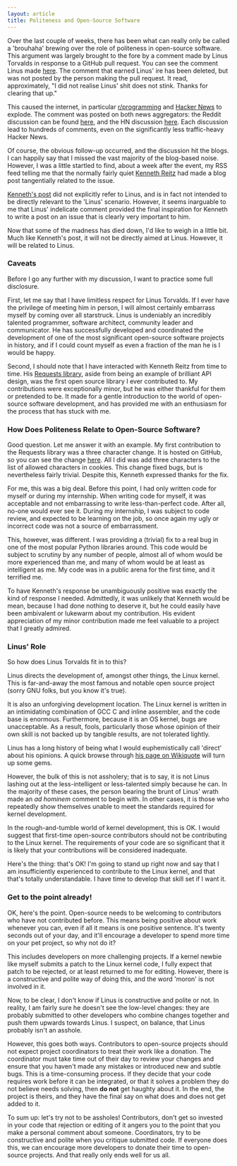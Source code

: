 ```yaml
---
layout: article
title: Politeness and Open-Source Software
---
```


Over the last couple of weeks, there has been what can really only be called a
'brouhaha' brewing over the role of politeness in open-source software. This
argument was largely brought to the fore by a comment made by Linus Torvalds
in response to a GitHub pull request. You can see the comment Linus made
[here](https://github.com/torvalds/linux/pull/17#issuecomment-5659970). The
comment that earned Linus' ire has been deleted, but was not posted by the
person making the pull request. It read, approximately, "I did not realise
Linus' shit does not stink. Thanks for clearing that up."

This caused the internet, in particular
[r/programming](http://www.reddit.com/r/programming) and
[Hacker News](https://news.ycombinator.com/) to explode. The comment was
posted on both news aggregators: the Reddit discussion can be found
[here](http://www.reddit.com/r/programming/comments/tionj/linus_torvalds_doesnt_do_github_pull_requests/),
and the HN discussion [here](http://news.ycombinator.com/item?id=3960876).
Each discussion lead to hundreds of comments, even on the significantly less
traffic-heavy Hacker News.

Of course, the obvious follow-up occurred, and the discussion hit the blogs. I
can happily say that I missed the vast majority of the blog-based noise.
However, I was a little startled to find, about a week after the event, my RSS
feed telling me that the normally fairly quiet
[Kenneth Reitz](http://kennethreitz.com/) had made a blog post tangentially
related to the issue.

[Kenneth's post](http://kennethreitz.com/be-cordial-or-be-on-your-way.html)
did not explicitly refer to Linus, and is in fact not intended to be directly
relevant to the 'Linus' scenario. However, it seems inarguable to me that
Linus' indelicate comment provided the final inspiration for Kenneth to write
a post on an issue that is clearly very important to him.

Now that some of the madness has died down, I'd like to weigh in a little bit.
Much like Kenneth's post, it will not be directly aimed at Linus. However, it
will be related to Linus.

### Caveats

Before I go any further with my discussion, I want to practice some full
disclosure.

First, let me say that I have limitless respect for Linus Torvalds. If I ever
have the privilege of meeting him in person, I will almost certainly embarrass
myself by coming over all starstruck. Linus is undeniably an incredibly
talented programmer, software architect, community leader and communicator. He
has successfully developed and coordinated the development of one of the most
significant open-source software projects in history, and if I could count
myself as even a fraction of the man he is I would be happy.

Second, I should note that I have interacted with Kenneth Reitz from time to
time. His [Requests library](https://github.com/kennethreitz/requests), aside
from being an example of brilliant API design, was the first open source
library I ever contributed to. My contributions were exceptionally minor, but
he was either thankful for them or pretended to be. It made for a gentle
introduction to the world of open-source software development, and has
provided me with an enthusiasm for the process that has stuck with me.

### How Does Politeness Relate to Open-Source Software?

Good question. Let me answer it with an example. My first contribution to the
Requests library was a three character change. It is hosted on GitHub, so you
can see the change [here](https://github.com/kennethreitz/requests/pull/425).
All I did was add three characters to the list of allowed characters in
cookies. This change fixed bugs, but is nevertheless fairly trivial. Despite
this, Kenneth expressed thanks for the fix.

For me, this was a big deal. Before this point, I had only written code for
myself or during my internship. When writing code for myself, it was
acceptable and not embarrassing to write less-than-perfect code. After all,
no-one would ever see it. During my internship, I was subject to code review,
and expected to be learning on the job, so once again my ugly or incorrect
code was not a source of embarrassment.

This, however, was different. I was providing a (trivial) fix to a real bug
in one of the most popular Python libraries around. This code would be
subject to scrutiny by any number of people, almost all of whom would be more
experienced than me, and many of whom would be at least as intelligent as me.
My code was in a public arena for the first time, and it terrified me.

To have Kenneth's response be unambiguously positive was exactly the kind of
response I needed. Admittedly, it was unlikely that Kenneth would be mean,
because I had done nothing to deserve it, but he could easily have been
ambivalent or lukewarm about my contribution. His evident appreciation of my
minor contribution made me feel valuable to a project that I greatly admired.


### Linus' Role

So how does Linus Torvalds fit in to this?

Linus directs the development of, amongst other things, the Linux kernel. This
is far-and-away the most famous and notable open source project (sorry GNU
folks, but you know it's true).

It is also an unforgiving development location. The Linux kernel is written in
an intimidating combination of GCC C and inline assembler, and the code base
is enormous. Furthermore, because it is an OS kernel, bugs are unacceptable.
As a result, fools, particularly those whose opinion of their own skill is not
backed up by tangible results, are not tolerated lightly.

Linus has a long history of being what I would euphemistically call 'direct'
about his opinions. A quick browse through
[his page on Wikiquote](http://en.wikiquote.org/wiki/Linus_Torvalds) will
turn up some gems.

However, the bulk of this is not assholery; that is to say, it is not Linus
lashing out at the less-intelligent or less-talented simply because he can.
In the majority of these cases, the person bearing the brunt of Linus' wrath
made an *ad hominem* comment to begin with. In other cases, it is those who
repeatedly show themselves unable to meet the standards required for kernel
development.

In the rough-and-tumble world of kernel development, this is OK. I would
suggest that first-time open-source contributors should not be contributing
to the Linux kernel. The requirements of your code are so significant that it
is likely that your contributions will be considered inadequate.

Here's the thing: that's OK! I'm going to stand up right now and say that I am
insufficiently experienced to contribute to the Linux kernel, and that that's
totally understandable. I have time to develop that skill set if I want it.

### Get to the point already!

OK, here's the point. Open-source needs to be welcoming to contributors who
have not contributed before. This means being positive about work whenever you
can, even if all it means is one positive sentence. It's twenty seconds out of
your day, and it'll encourage a developer to spend more time on your pet
project, so why not do it?

This includes developers on more challenging projects. If a kernel newbie like
myself submits a patch to the Linux kernel code, I fully expect that patch to
be rejected, or at least returned to me for editing. However, there is a
constructive and polite way of doing this, and the word 'moron' is not
involved in it.

Now, to be clear, I don't know if Linus is constructive and polite or not. In
reality, I am fairly sure he doesn't see the low-level changes: they are
probably submitted to other developers who combine changes together and push
them upwards towards Linus. I suspect, on balance, that Linus probably isn't
an asshole.

However, this goes both ways. Contributors to open-source projects should not
expect project coordinators to treat their work like a donation. The
coordinator must take time out of their day to review your changes and ensure
that you haven't made any mistakes or introduced new and subtle bugs. This is
a time-consuming process. If they decide that your code requires work before
it can be integrated, or that it solves a problem they do not believe needs
solving, then **do not** get haughty about it. In the end, the project is
theirs, and they have the final say on what does and does not get added to it.

To sum up: let's try not to be assholes! Contributors, don't get so invested
in your code that rejection or editing of it angers you to the point that you
make a personal comment about someone. Coordinators, try to be constructive
and polite when you critique submitted code. If everyone does this, we can
encourage more developers to donate their time to open-source projects. And
that really only ends well for us all.
